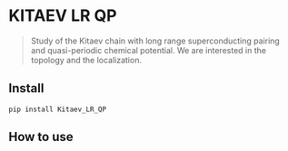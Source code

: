 # KITAEV LR QP
> Study of the Kitaev chain with long range superconducting pairing and quasi-periodic chemical potential. We are interested in the topology and the localization.


## Install

`pip install Kitaev_LR_QP`

## How to use

